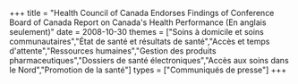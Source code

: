 +++
title = "Health Council of Canada Endorses Findings of Conference Board of Canada Report on Canada's Health Performance (En anglais seulement)"
date = 2008-10-30
themes = ["Soins à domicile et soins communautaires","État de santé et résultats de santé","Accès et temps d'attente","Ressources humaines","Gestion des produits pharmaceutiques","Dossiers de santé électroniques","Accès aux soins dans le Nord","Promotion de la santé"]
types = ["Communiqués de presse"]
+++

